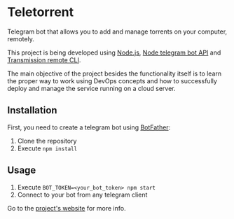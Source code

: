 # Teletorrent
Telegram bot that allows you to add and manage torrents on your computer, remotely.

This project is being developed using [Node.js](https://nodejs.org/en/), [Node telegram bot API](https://github.com/yagop/node-telegram-bot-api) and [Transmission remote CLI](https://github.com/fagga/transmission-remote-cli).

The main objective of the project besides the functionality itself is to learn the proper way to work using DevOps concepts and how to successfully deploy and manage the service running on a cloud server.

## Installation
First, you need to create a telegram bot using [BotFather](https://telegram.me/botfather):

1. Clone the repository
2. Execute `npm install`

## Usage
1. Execute `BOT_TOKEN=<your_bot_token> npm start`
2. Connect to your bot from any telegram client

Go to the [project's website](https://marferpra.github.io/teletorrent/) for more info.
